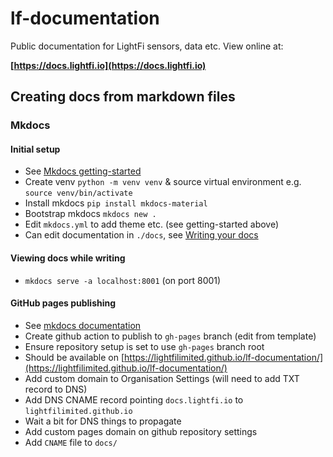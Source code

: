 # lf-documentation
Public documentation for LightFi sensors, data etc. View online at:

**[https://docs.lightfi.io](https://docs.lightfi.io)**

## Creating docs from markdown files

### Mkdocs

#### Initial setup
- See [Mkdocs getting-started](https://squidfunk.github.io/mkdocs-material/getting-started/)
- Create venv `python -m venv venv` & source virtual environment e.g. `source venv/bin/activate`
- Install mkdocs `pip install mkdocs-material`
- Bootstrap mkdocs `mkdocs new .`
- Edit `mkdocs.yml` to add theme etc. (see getting-started above)
- Can edit documentation in `./docs`, see [Writing your docs](https://www.mkdocs.org/user-guide/writing-your-docs/) 

#### Viewing docs while writing
- `mkdocs serve -a localhost:8001` (on port 8001)

#### GitHub pages publishing
- See [mkdocs documentation](https://squidfunk.github.io/mkdocs-material/publishing-your-site/) 
- Create github action to publish to `gh-pages` branch (edit from template)
- Ensure repository setup is set to use `gh-pages` branch root
- Should be available on [https://lightfilimited.github.io/lf-documentation/](https://lightfilimited.github.io/lf-documentation/)
- Add custom domain to Organisation Settings (will need to add TXT record to DNS)
- Add DNS CNAME record pointing `docs.lightfi.io` to `lightfilimited.github.io`
- Wait a bit for DNS things to propagate
- Add custom pages domain on github repository settings
- Add `CNAME` file to `docs/`
